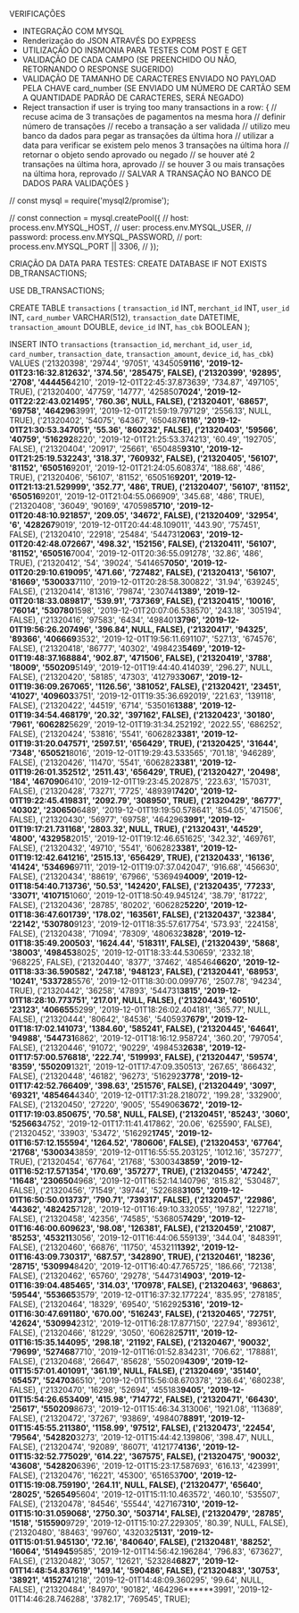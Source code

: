 VERIFICAÇÕES
- INTEGRAÇÃO COM MYSQL
- Renderização do JSON ATRAVÉS DO EXPRESS
- UTILIZAÇÃO DO INSMONIA PARA TESTES COM POST E GET
- VALIDAÇÃO DE CADA CAMPO (SE PREENCHIDO OU NÃO, RETORNANDO O RESPONSE SUGERIDO)
- VALIDAÇÃO DE TAMANHO DE CARACTERES ENVIADO NO PAYLOAD PELA CHAVE card_number (SE ENVIADO 
UM NÚMERO DE CARTÃO SEM A QUANTIDADE PADRÃO DE CARACTERES, SERÁ NEGADO)
- Reject transaction if user is trying too many transactions in a row: {
// recuse acima de 3 transações de pagamentos na mesma hora
// definir número de transações
// recebo a transação a ser validada
// utilizo meu banco da dados para pegar as transações da última hora
// utilizar a data para verificar se existem pelo menos 3 transações na última hora
// retornar o objeto sendo aprovado ou negado
// se houver até 2 transações na última hora, aprovado
// se houver 3 ou mais transações na última hora, reprovado
// SALVAR A TRANSAÇÃO NO BANCO DE DADOS PARA VALIDAÇÕES
}

// const mysql = require('mysql2/promise');

// const connection = mysql.createPool({
//   host: process.env.MYSQL_HOST,
//   user: process.env.MYSQL_USER,
//   password: process.env.MYSQL_PASSWORD,
//   port: process.env.MYSQL_PORT || 3306,
// });

CRIAÇÃO DA DATA PARA TESTES:
CREATE DATABASE IF NOT EXISTS DB_TRANSACTIONS;

USE DB_TRANSACTIONS;

CREATE TABLE `transactions` 
(
    `transaction_id`	INT,
    `merchant_id`	INT,
    `user_id`	INT,
    `card_number`	VARCHAR(512),
    `transaction_date`	DATETIME,
    `transaction_amount`	DOUBLE,
    `device_id`	INT,
    `has_cbk`	BOOLEAN
);

INSERT INTO `transactions` (`transaction_id`, `merchant_id`, `user_id`, `card_number`, `transaction_date`, `transaction_amount`, `device_id`, `has_cbk`) VALUES
	('21320398', '29744', '97051', '434505******9116', '2019-12-01T23:16:32.812632', '374.56', '285475', FALSE),
	('21320399', '92895', '2708', '444456******4210', '2019-12-01T22:45:37.873639', '734.87', '497105', TRUE),
	('21320400', '47759', '14777', '425850******7024', '2019-12-01T22:22:43.021495', '760.36', NULL, FALSE),
	('21320401', '68657', '69758', '464296******3991', '2019-12-01T21:59:19.797129', '2556.13', NULL, TRUE),
	('21320402', '54075', '64367', '650487******6116', '2019-12-01T21:30:53.347051', '55.36', '860232', FALSE),
	('21320403', '59566', '40759', '516292******8220', '2019-12-01T21:25:53.374213', '60.49', '192705', FALSE),
	('21320404', '20917', '25661', '650485******9310', '2019-12-01T21:25:19.532243', '318.37', '760932', FALSE),
	('21320405', '56107', '81152', '650516******9201', '2019-12-01T21:24:05.608374', '188.68', '486', TRUE),
	('21320406', '56107', '81152', '650516******9201', '2019-12-01T21:13:21.529999', '352.77', '486', TRUE),
	('21320407', '56107', '81152', '650516******9201', '2019-12-01T21:04:55.066909', '345.68', '486', TRUE),
	('21320408', '36049', '90169', '470598******5710', '2019-12-01T20:48:10.921857', '209.05', '34672', FALSE),
	('21320409', '32954', '6', '428267******9019', '2019-12-01T20:44:48.109011', '443.90', '757451', FALSE),
	('21320410', '22918', '25484', '544731******2063', '2019-12-01T20:42:48.072667', '498.32', '152156', FALSE),
	('21320411', '56107', '81152', '650516******7004', '2019-12-01T20:36:55.091278', '32.86', '486', TRUE),
	('21320412', '54', '39024', '541465******7050', '2019-12-01T20:29:10.619095', '471.66', '727482', FALSE),
	('21320413', '56107', '81669', '530033******7110', '2019-12-01T20:28:58.300822', '31.94', '639245', FALSE),
	('21320414', '81316', '79874', '230744******1389', '2019-12-01T20:18:33.089817', '539.91', '737369', FALSE),
	('21320415', '10016', '76014', '530780******1598', '2019-12-01T20:07:06.538570', '243.18', '305194', FALSE),
	('21320416', '97583', '6434', '498401******3796', '2019-12-01T19:56:26.207496', '396.84', NULL, FALSE),
	('21320417', '94325', '89366', '406669******3532', '2019-12-01T19:56:11.691107', '527.13', '674576', FALSE),
	('21320418', '86777', '40302', '498423******5469', '2019-12-01T19:48:37.168884', '902.87', '471506', FALSE),
	('21320419', '3788', '18009', '550209******5149', '2019-12-01T19:44:40.414039', '296.27', NULL, FALSE),
	('21320420', '58185', '47303', '412793******3067', '2019-12-01T19:36:09.267065', '1126.56', '381052', FALSE),
	('21320421', '23451', '41027', '409603******3751', '2019-12-01T19:35:36.692019', '221.63', '139118', FALSE),
	('21320422', '44519', '6714', '535016******1388', '2019-12-01T19:34:54.468179', '20.32', '397162', FALSE),
	('21320423', '30180', '7961', '606282******5629', '2019-12-01T19:31:34.252192', '2022.55', '686252', FALSE),
	('21320424', '53816', '5541', '606282******3381', '2019-12-01T19:31:20.047571', '2597.51', '656429', TRUE),
	('21320425', '31644', '7348', '650521******8016', '2019-12-01T19:29:43.533565', '701.18', '946289', FALSE),
	('21320426', '11470', '5541', '606282******3381', '2019-12-01T19:26:01.352512', '2511.43', '656429', TRUE),
	('21320427', '20498', '184', '467090******6410', '2019-12-01T19:23:45.202875', '223.63', '157031', FALSE),
	('21320428', '73271', '7725', '489391******7420', '2019-12-01T19:22:45.419831', '2092.79', '308950', TRUE),
	('21320429', '86777', '40302', '230650******6489', '2019-12-01T19:19:50.578641', '854.05', '471506', FALSE),
	('21320430', '56977', '69758', '464296******3991', '2019-12-01T19:17:21.731168', '2803.32', NULL, TRUE),
	('21320431', '44529', '4800', '432958******2015', '2019-12-01T19:12:46.651625', '342.32', '469761', FALSE),
	('21320432', '49710', '5541', '606282******3381', '2019-12-01T19:12:42.641216', '2515.13', '656429', TRUE),
	('21320433', '16136', '41424', '534696******9711', '2019-12-01T19:07:37.042047', '916.68', '456630', FALSE),
	('21320434', '88619', '67966', '536949******4009', '2019-12-01T18:54:40.713736', '50.53', '142420', FALSE),
	('21320435', '77233', '33071', '410715******1060', '2019-12-01T18:50:49.945124', '38.79', '81722', FALSE),
	('21320436', '28785', '80202', '606282******5220', '2019-12-01T18:36:47.601739', '178.02', '163561', FALSE),
	('21320437', '32384', '22142', '530780******9123', '2019-12-01T18:35:57.617754', '573.93', '224158', FALSE),
	('21320438', '71094', '78309', '480632******3828', '2019-12-01T18:35:49.200503', '1624.44', '518311', FALSE),
	('21320439', '5868', '38003', '498453******8025', '2019-12-01T18:33:44.530659', '2332.18', '968225', FALSE),
	('21320440', '8377', '37462', '485464******6620', '2019-12-01T18:33:36.590582', '247.18', '948123', FALSE),
	('21320441', '68953', '10241', '533728******5576', '2019-12-01T18:30:00.099776', '2507.78', '94234', TRUE),
	('21320442', '36258', '47893', '544731******3815', '2019-12-01T18:28:10.773751', '217.01', NULL, FALSE),
	('21320443', '60510', '23123', '406655******5299', '2019-12-01T18:26:02.404181', '365.77', NULL, FALSE),
	('21320444', '80642', '84536', '540593******7679', '2019-12-01T18:17:02.141073', '1384.60', '585241', FALSE),
	('21320445', '64641', '94988', '544731******6862', '2019-12-01T18:16:12.958724', '360.20', '797054', FALSE),
	('21320446', '91072', '90229', '498453******2638', '2019-12-01T17:57:00.576818', '222.74', '519993', FALSE),
	('21320447', '59574', '8359', '550209******1321', '2019-12-01T17:47:09.350513', '267.65', '866432', FALSE),
	('21320448', '46182', '96273', '516292******3778', '2019-12-01T17:42:52.766409', '398.63', '251576', FALSE),
	('21320449', '3097', '69321', '485464******4340', '2019-12-01T17:31:28.218072', '199.28', '332900', FALSE),
	('21320450', '27220', '9005', '554906******3672', '2019-12-01T17:19:03.850675', '70.58', NULL, FALSE),
	('21320451', '85243', '3060', '525663******4752', '2019-12-01T17:11:41.417862', '20.06', '625590', FALSE),
	('21320452', '33903', '53472', '516292******1745', '2019-12-01T16:57:12.155594', '1264.52', '780606', FALSE),
	('21320453', '67764', '21768', '530034******3859', '2019-12-01T16:55:55.203125', '1012.16', '357277', TRUE),
	('21320454', '67764', '21768', '530034******3859', '2019-12-01T16:52:17.571354', '170.69', '357277', TRUE),
	('21320455', '47242', '11648', '230650******4968', '2019-12-01T16:52:14.140796', '815.82', '530487', FALSE),
	('21320456', '71549', '39744', '522688******3105', '2019-12-01T16:50:50.013737', '790.71', '739317', FALSE),
	('21320457', '22986', '44362', '482425******7128', '2019-12-01T16:49:10.332055', '197.82', '122718', FALSE),
	('21320458', '42356', '74585', '536805******7429', '2019-12-01T16:46:00.609623', '98.08', '126381', FALSE),
	('21320459', '21087', '85253', '453211******3056', '2019-12-01T16:44:06.559139', '344.04', '848391', FALSE),
	('21320460', '66876', '11750', '453211******1392', '2019-12-01T16:43:09.730317', '687.57', '342890', TRUE),
	('21320461', '18236', '28715', '530994******8420', '2019-12-01T16:40:47.765725', '186.66', '72138', FALSE),
	('21320462', '65760', '29278', '544731******4903', '2019-12-01T16:39:04.485465', '314.03', '170978', FALSE),
	('21320463', '96863', '59544', '553665******3579', '2019-12-01T16:37:32.177224', '835.95', '278185', FALSE),
	('21320464', '18329', '69540', '516292******5316', '2019-12-01T16:30:47.691180', '670.00', '516243', FALSE),
	('21320465', '72751', '42624', '530994******2312', '2019-12-01T16:28:17.877150', '227.94', '893612', FALSE),
	('21320466', '81229', '3050', '606282******5711', '2019-12-01T16:15:35.144095', '298.18', '21192', FALSE),
	('21320467', '90032', '79699', '527468******7710', '2019-12-01T16:01:52.834231', '706.62', '178881', FALSE),
	('21320468', '26647', '85628', '550209******4309', '2019-12-01T15:57:01.401091', '361.19', NULL, FALSE),
	('21320469', '35140', '65457', '524703******6510', '2019-12-01T15:56:08.670378', '236.64', '680238', FALSE),
	('21320470', '16298', '52694', '455183******9405', '2019-12-01T15:54:26.653409', '415.98', '714772', FALSE),
	('21320471', '66430', '25617', '550209******8673', '2019-12-01T15:46:34.313006', '1921.08', '113689', FALSE),
	('21320472', '37267', '93869', '498407******8891', '2019-12-01T15:45:55.211380', '1158.99', '97512', FALSE),
	('21320473', '22454', '79564', '542820******3273', '2019-12-01T15:44:42.139806', '398.47', NULL, FALSE),
	('21320474', '92089', '86071', '412177******4136', '2019-12-01T15:32:52.775029', '614.22', '367575', FALSE),
	('21320475', '90032', '43608', '542820******6396', '2019-12-01T15:23:17.587693', '616.13', '423991', FALSE),
	('21320476', '16221', '45300', '651653******700', '2019-12-01T15:19:08.759190', '264.11', NULL, FALSE),
	('21320477', '65640', '28025', '526549******5604', '2019-12-01T15:11:10.463572', '460.10', '535507', FALSE),
	('21320478', '84546', '55544', '427167******310', '2019-12-01T15:10:31.059068', '2750.30', '503714', FALSE),
	('21320479', '28785', '1518', '515590******9729', '2019-12-01T15:10:27.229305', '80.39', NULL, FALSE),
	('21320480', '88463', '99760', '432032******5131', '2019-12-01T15:01:51.945130', '72.16', '840640', FALSE),
	('21320481', '88252', '16064', '514945******9585', '2019-12-01T14:56:42.196284', '796.83', '673627', FALSE),
	('21320482', '3057', '12621', '523284******6827', '2019-12-01T14:48:54.837619', '149.14', '590486', FALSE),
	('21320483', '30753', '38921', '415274******1218', '2019-12-01T14:48:09.360295', '99.64', NULL, FALSE),
	('21320484', '84970', '90182', '464296******3991', '2019-12-01T14:46:28.746288', '3782.17', '769545', TRUE);

